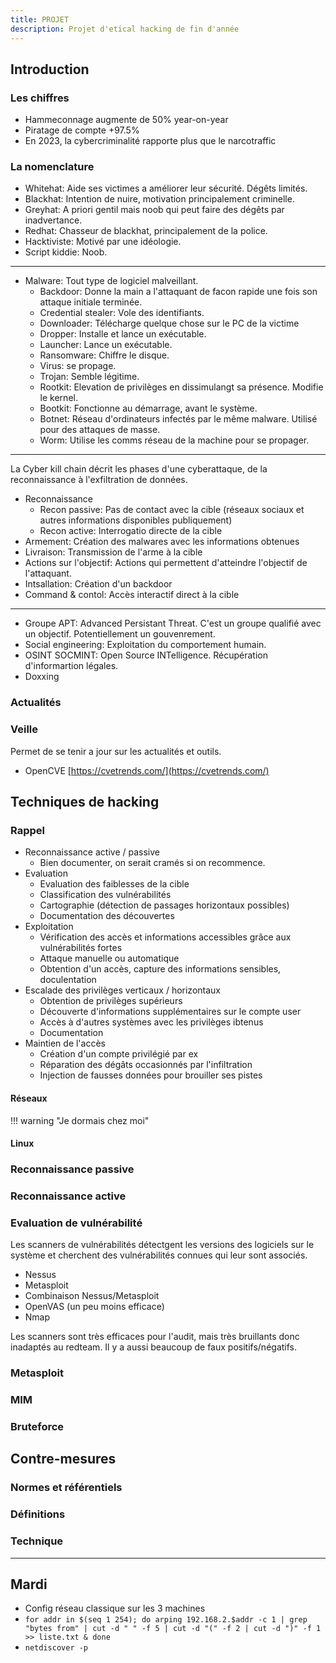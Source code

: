 ```yaml
---
title: PROJET
description: Projet d'etical hacking de fin d'année
---
```


## Introduction

### Les chiffres

- Hammeconnage augmente de 50% year-on-year
- Piratage de compte +97.5%
- En 2023, la cybercriminalité rapporte plus que le narcotraffic

### La nomenclature

- Whitehat: Aide ses victimes a améliorer leur sécurité. Dégêts limités. 
- Blackhat: Intention de nuire, motivation principalement criminelle.
- Greyhat: A priori gentil mais noob qui peut faire des dégêts par inadvertance.
- Redhat: Chasseur de blackhat, principalement de la police. 
- Hacktiviste: Motivé par une idéologie. 
- Script kiddie: Noob.

---

- Malware: Tout type de logiciel malveillant.
    - Backdoor: Donne la main a l'attaquant de facon rapide une fois son attaque initiale terminée.
    - Credential stealer: Vole des identifiants.
    - Downloader: Télécharge quelque chose sur le PC de la victime
    - Dropper: Installe et lance un exécutable.
    - Launcher: Lance un exécutable.
    - Ransomware: Chiffre le disque.
    - Virus: se propage.
    - Trojan: Semble légitime. 
    - Rootkit: Elevation de privilèges en dissimulangt sa présence. Modifie le kernel. 
    - Bootkit: Fonctionne au démarrage, avant le système.
    - Botnet: Réseau d'ordinateurs infectés par le même malware. Utilisé pour des attaques de masse. 
    - Worm: Utilise les comms réseau de la machine pour se propager. 

---

La Cyber kill chain décrit les phases d'une cyberattaque, de la reconnaissance à l'exfiltration de données.

- Reconnaissance
    - Recon passive: Pas de contact avec la cible (réseaux sociaux et autres informations disponibles publiquement)
    - Recon active: Interrogatio  directe de la cible
- Armement: Création des malwares avec les informations obtenues
- Livraison: Transmission de l'arme à la cible
- Actions sur l'objectif: Actions qui permettent d'atteindre l'objectif de l'attaquant. 
- Intsallation: Création d'un backdoor
- Command & contol: Accès interactif direct à la cible 

---

- Groupe APT: Advanced Persistant Threat. 
    C'est un groupe qualifié avec un objectif. Potentiellement un gouvenrement. 
- Social engineering: Exploitation du comportement humain.
- OSINT SOCMINT: Open Source INTelligence. Récupération d'informartion légales. 
- Doxxing


### Actualités

### Veille

Permet de se tenir a jour sur les actualités et outils.

- OpenCVE [https://cvetrends.com/](https://cvetrends.com/)

## Techniques de hacking

### Rappel

- Reconnaissance active / passive
    - Bien documenter, on serait cramés si on recommence. 
- Evaluation
    - Evaluation des faiblesses de la cible
    - Classification des vulnérabilités
    - Cartographie (détection de passages horizontaux possibles)
    - Documentation des découvertes
- Exploitation
    - Vérification des accès et informations accessibles grâce aux vulnérabilités fortes
    - Attaque manuelle ou automatique
    - Obtention d'un accès, capture des informations sensibles, doculentation
- Escalade des privilèges verticaux / horizontaux
    - Obtention de privilèges supérieurs
    - Découverte d'informations supplémentaires sur le compte user
    - Accès à d'autres systèmes avec les privilèges ibtenus
    - Documentation
- Maintien de l'accès
    - Création d'un compte privilégié par ex
    - Réparation des dégâts occasionnés par l'infiltration
    - Injection de fausses données pour brouiller ses pistes

#### Réseaux

!!! warning "Je dormais chez moi"

#### Linux

### Reconnaissance passive

### Reconnaissance active

### Evaluation de vulnérabilité

Les scanners de vulnérabilités détectgent les versions des logiciels sur le système et cherchent des vulnérabilités connues qui leur sont associés. 

- Nessus
- Metasploit
- Combinaison Nessus/Metasploit
- OpenVAS (un peu moins efficace)
- Nmap

Les scanners sont très efficaces pour l'audit, mais très bruillants donc inadaptés au redteam. 
Il y a aussi beaucoup de faux positifs/négatifs. 

### Metasploit

### MIM

### Bruteforce

## Contre-mesures

### Normes et référentiels

### Définitions

### Technique

---

## Mardi

- Config réseau classique sur les 3 machines
- `for addr in $(seq 1 254); do arping 192.168.2.$addr -c 1 | grep "bytes from" | cut -d " " -f 5 | cut -d "(" -f 2 | cut -d ")" -f 1 >> liste.txt & done`
- `netdiscover -p`

